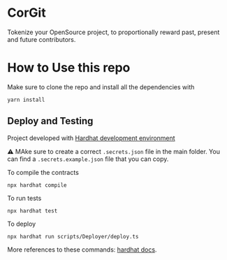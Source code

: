 # CorGit

Tokenize your OpenSource project, to proportionally reward past, present and future contributors.

# How to Use this repo

Make sure to clone the repo and install all the dependencies with

```shell
yarn install
```

## Deploy and Testing

Project developed with [Hardhat development environment](https://hardhat.org/)

⚠️ MAke sure to create a correct `.secrets.json` file in the main folder.  You can find a `.secrets.example.json` file that you can copy.

To compile the contracts

```shell
npx hardhat compile
```

To run tests
```shell
npx hardhat test
```

To deploy
```shell
npx hardhat run scripts/Deployer/deploy.ts
```

More references to these commands: [hardhat docs](https://hardhat.org/docs).
